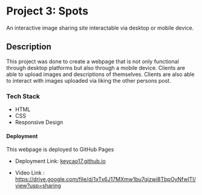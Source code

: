 # Project 3: Spots

An interactive image sharing site interactable via desktop or mobile device.

## Description

This project was done to create a webpage that is not only functional through desktop platforms but also through a mobile device. Clients are able to upload images and descriptions of themselves. Clients are also able to interact with images uploaded via liking the other persons post.

### Tech Stack

- HTML
- CSS
- Responsive Design

#### Deployment

This webpage is deployed to GitHub Pages

- Deployment Link: [keycao17.github.io](https://keycao17.github.io/se_project_spots/)

- Video Link : https://drive.google.com/file/d/1xTx6J17MXmw1bu7qizwi8TbpOyNfwlTI/view?usp=sharing
